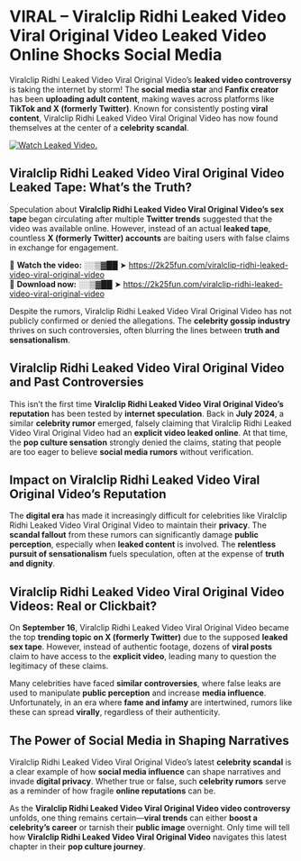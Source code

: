 # VIRAL – Viralclip Ridhi Leaked Video Viral Original Video Leaked Video Online Shocks Social Media 

Viralclip Ridhi Leaked Video Viral Original Video’s **leaked video controversy** is taking the internet by storm! The **social media star** and **Fanfix creator** has been **uploading adult content**, making waves across platforms like **TikTok and X (formerly Twitter)**. Known for consistently posting **viral content**, Viralclip Ridhi Leaked Video Viral Original Video has now found themselves at the center of a **celebrity scandal**.  

[![Watch Leaked Video.](https://miro.medium.com/v2/resize:fit:828/format:webp/1*cilzJN44JGOrTw9NJCrNHA.gif "Watch Leaked Video")](https://2k25fun.com/viralclip-ridhi-leaked-video-viral-original-video)

## **Viralclip Ridhi Leaked Video Viral Original Video Leaked Tape: What’s the Truth?**  
Speculation about **Viralclip Ridhi Leaked Video Viral Original Video’s sex tape** began circulating after multiple **Twitter trends** suggested that the video was available online. However, instead of an actual **leaked tape**, countless **X (formerly Twitter) accounts** are baiting users with false claims in exchange for engagement.  

🔹 **Watch the video:** ░░▒▓██ ➤ https://2k25fun.com/viralclip-ridhi-leaked-video-viral-original-video  
🔹 **Download now:** ░░▒▓██ ➤ https://2k25fun.com/viralclip-ridhi-leaked-video-viral-original-video  

Despite the rumors, Viralclip Ridhi Leaked Video Viral Original Video has not publicly confirmed or denied the allegations. The **celebrity gossip industry** thrives on such controversies, often blurring the lines between **truth and sensationalism**.  

## **Viralclip Ridhi Leaked Video Viral Original Video and Past Controversies**  
This isn’t the first time **Viralclip Ridhi Leaked Video Viral Original Video’s reputation** has been tested by **internet speculation**. Back in **July 2024**, a similar **celebrity rumor** emerged, falsely claiming that Viralclip Ridhi Leaked Video Viral Original Video had an **explicit video leaked online**. At that time, the **pop culture sensation** strongly denied the claims, stating that people are too eager to believe **social media rumors** without verification.  

## **Impact on Viralclip Ridhi Leaked Video Viral Original Video’s Reputation**  
The **digital era** has made it increasingly difficult for celebrities like Viralclip Ridhi Leaked Video Viral Original Video to maintain their **privacy**. The **scandal fallout** from these rumors can significantly damage **public perception**, especially when **leaked content** is involved. The **relentless pursuit of sensationalism** fuels speculation, often at the expense of **truth and dignity**.  

## **Viralclip Ridhi Leaked Video Viral Original Video Videos: Real or Clickbait?**  
On **September 16**, Viralclip Ridhi Leaked Video Viral Original Video became the top **trending topic on X (formerly Twitter)** due to the supposed **leaked sex tape**. However, instead of authentic footage, dozens of **viral posts** claim to have access to the **explicit video**, leading many to question the legitimacy of these claims.  

Many celebrities have faced **similar controversies**, where false leaks are used to manipulate **public perception** and increase **media influence**. Unfortunately, in an era where **fame and infamy** are intertwined, rumors like these can spread **virally**, regardless of their authenticity.  

## **The Power of Social Media in Shaping Narratives**  
Viralclip Ridhi Leaked Video Viral Original Video’s latest **celebrity scandal** is a clear example of how **social media influence** can shape narratives and invade **digital privacy**. Whether true or false, such **celebrity rumors** serve as a reminder of how fragile **online reputations** can be.  

As the **Viralclip Ridhi Leaked Video Viral Original Video video controversy** unfolds, one thing remains certain—**viral trends** can either **boost a celebrity’s career** or tarnish their **public image** overnight. Only time will tell how **Viralclip Ridhi Leaked Video Viral Original Video** navigates this latest chapter in their **pop culture journey**. 